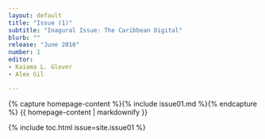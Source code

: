```yaml
---
layout: default
title: "Issue (1)"
subtitle: "Inagural Issue: The Caribbean Digital"
blurb: ""
release: "June 2016"
number: 1
editor: 
- Kaiama L. Glover
- Alex Gil

---
```


{% capture homepage-content %}{% include issue01.md %}{% endcapture %}
{{ homepage-content | markdownify }}

{% include toc.html issue=site.issue01 %}